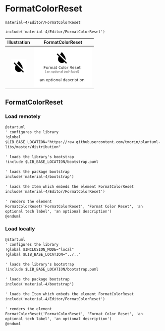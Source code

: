 # FormatColorReset


```text
material-4/Editor/FormatColorReset
```

```text
include('material-4/Editor/FormatColorReset')
```



| Illustration | FormatColorReset |
| :---: | :---: |
| ![illustration for Illustration](../../material-4/Editor/FormatColorReset.png) | ![illustration for FormatColorReset](../../material-4/Editor/FormatColorReset.Local.png) |




## FormatColorReset

### Load remotely
```plantuml
@startuml
' configures the library
!global $LIB_BASE_LOCATION="https://raw.githubusercontent.com/tmorin/plantuml-libs/master/distribution"

' loads the library's bootstrap
!include $LIB_BASE_LOCATION/bootstrap.puml

' loads the package bootstrap
include('material-4/bootstrap')

' loads the Item which embeds the element FormatColorReset
include('material-4/Editor/FormatColorReset')

' renders the element
FormatColorReset('FormatColorReset', 'Format Color Reset', 'an optional tech label', 'an optional description')
@enduml
```

### Load locally
```plantuml
@startuml
' configures the library
!global $INCLUSION_MODE="local"
!global $LIB_BASE_LOCATION="../.."

' loads the library's bootstrap
!include $LIB_BASE_LOCATION/bootstrap.puml

' loads the package bootstrap
include('material-4/bootstrap')

' loads the Item which embeds the element FormatColorReset
include('material-4/Editor/FormatColorReset')

' renders the element
FormatColorReset('FormatColorReset', 'Format Color Reset', 'an optional tech label', 'an optional description')
@enduml
```

